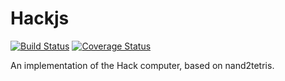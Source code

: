 # Hackjs

[![Build Status](https://travis-ci.org/dhedegaard/hackjs.svg?branch=master)](https://travis-ci.org/dhedegaard/hackjs)
[![Coverage Status](https://coveralls.io/repos/github/dhedegaard/hackjs/badge.svg?branch=master)](https://coveralls.io/github/dhedegaard/hackjs?branch=master)

An implementation of the Hack computer, based on nand2tetris.
